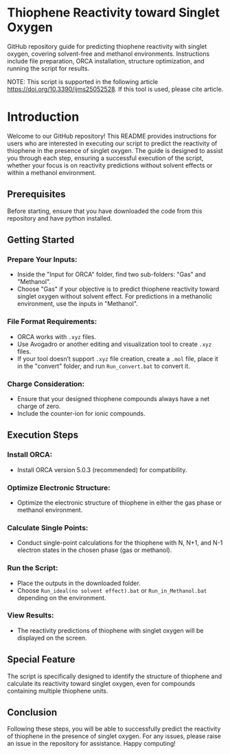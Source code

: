 # Thiophene Reactivity toward Singlet Oxygen
GitHub repository guide for predicting thiophene reactivity with singlet oxygen, covering solvent-free and methanol environments. Instructions include file preparation, ORCA installation, structure optimization, and running the script for results. 

NOTE: This script is supported in the following article https://doi.org/10.3390/ijms25052528. If this tool is used, please cite article.

# Introduction

Welcome to our GitHub repository! This README provides instructions for users who are interested in executing our script to predict the reactivity of thiophene in the presence of singlet oxygen. The guide is designed to assist you through each step, ensuring a successful execution of the script, whether your focus is on reactivity predictions without solvent effects or within a methanol environment.

## Prerequisites

Before starting, ensure that you have downloaded the code from this repository and have python installed.

## Getting Started

### Prepare Your Inputs:

- Inside the "Input for ORCA" folder, find two sub-folders: "Gas" and "Methanol".
- Choose "Gas" if your objective is to predict thiophene reactivity toward singlet oxygen without solvent effect. For predictions in a methanolic environment, use the inputs in "Methanol".

### File Format Requirements:

- ORCA works with `.xyz` files.
- Use Avogadro or another editing and visualization tool to create `.xyz` files.
- If your tool doesn’t support `.xyz` file creation, create a `.mol` file, place it in the "convert" folder, and run `Run_convert.bat` to convert it.

### Charge Consideration:

- Ensure that your designed thiophene compounds always have a net charge of zero.
- Include the counter-ion for ionic compounds.

## Execution Steps

### Install ORCA:

- Install ORCA version 5.0.3 (recommended) for compatibility.

### Optimize Electronic Structure:

- Optimize the electronic structure of thiophene in either the gas phase or methanol environment.

### Calculate Single Points:

- Conduct single-point calculations for the thiophene with N, N+1, and N-1 electron states in the chosen phase (gas or methanol).

### Run the Script:

- Place the outputs in the downloaded folder.
- Choose `Run_ideal(no solvent effect).bat` or `Run_in_Methanol.bat` depending on the environment.

### View Results:

- The reactivity predictions of thiophene with singlet oxygen will be displayed on the screen.

## Special Feature

The script is specifically designed to identify the structure of thiophene and calculate its reactivity toward singlet oxygen, even for compounds containing multiple thiophene units.

## Conclusion

Following these steps, you will be able to successfully predict the reactivity of thiophene in the presence of singlet oxygen. For any issues, please raise an issue in the repository for assistance. Happy computing!

